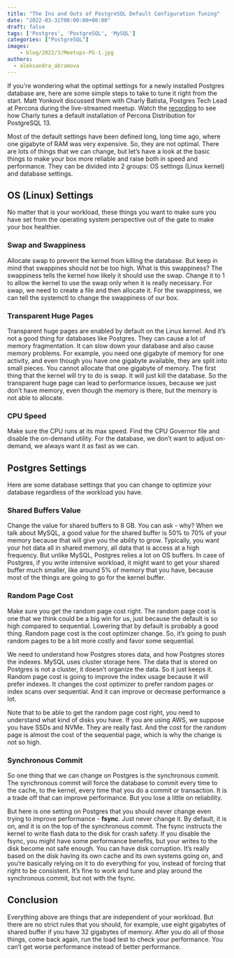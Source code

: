 ```yaml
---
title: "The Ins and Outs of PostgreSQL Default Configuration Tuning"
date: "2022-03-31T00:00:00+00:00"
draft: false
tags: ['Postgres', 'PostgreSQL', 'MySQL']
categories: ["PostgreSQL"]
images:
    - blog/2022/3/Meetups-PG-1.jpg
authors:
  - aleksandra_abramova
---
```


If you're wondering what the optimal settings for a newly installed Postgres database are, here are some simple steps to take to tune it right from the start. Matt Yonkovit discussed them with Charly Batista, Postgres Tech Lead at Percona during the live-streamed meetup. Watch the [recording](https://percona.community/events/percona-meetups/2022-01-27-percona-meetup-for-postgresql/) to see how Charly tunes a default installation of Percona Distribution for PostgreSQL 13.

Most of the default settings have been defined long, long time ago, where one gigabyte of RAM was very expensive. So, they are not optimal. There are lots of things that we can change, but let’s have a look at the basic things to make your box more reliable and raise both in speed and performance. They can be divided into 2 groups: OS settings (Linux kernel) and database settings.

## OS (Linux) Settings

No matter that is your workload, these things you want to make sure you have set from the operating system perspective out of the gate to make your box healthier.

### Swap and Swappiness

Allocate swap to prevent the kernel from killing the database. But keep in mind that swappines should not be too high. What is this swappiness? The swappiness tells the kernel how likely it should use the swap. Change it to 1 to allow the kernel to use the swap only when it is really necessary. 
For swap, we need to create a file and then allocate it. For the swappiness, we can tell the systemctl to change the swappiness of our box. 

### Transparent Huge Pages

Transparent huge pages are enabled by default on the Linux kernel.  And it’s not a good thing for databases like Postgres. They can cause a lot of memory fragmentation. It can slow down your database and also cause memory problems. For example, you need one gigabyte of memory for one activity, and even though you have one gigabyte available, they are split into small pieces. You cannot allocate that one gigabyte of memory. The first thing that the kernel will try to do is swap. It will just kill the database. So the transparent huge page can lead to performance issues, because we just don’t have memory, even though the memory is there, but the memory is not able to allocate.

### CPU Speed

Make sure the CPU runs at its max speed. Find the CPU Governor file and disable the on-demand utility. For the database, we don’t want to adjust on-demand, we always want it as fast as we can.

## Postgres Settings

Here are some database settings that you can change to optimize your database regardless of the workload you have.

### Shared Buffers Value

Change the value for shared buffers to 8 GB. You can ask - why? When we talk about MySQL, a good value for the shared buffer is 50% to 70% of your memory because that will give you the ability to grow. Typically, you want your hot data all in shared memory, all data that is access at a high frequency. But unlike MySQL, Postgres relies a lot on OS buffers. In case of Postgres, if you write intensive workload, it might want to get your shared buffer much smaller, like around 5% of memory that you have, because most of the things are going to go for the kernel buffer.

### Random Page Cost

Make sure you get the random page cost right. The random page cost is one that we think could be a big win for us, just because the default is so high compared to sequential. Lowering that by default is probably a good thing. Random page cost is the cost optimizer change. So, it’s going to push random pages to be a bit more costly and favor some sequential. 

We need to understand how Postgres stores data, and how Postgres stores the indexes. MySQL uses cluster storage here. The data that is stored on Postgres is not a cluster, it doesn’t organize the data. So it just keeps it. Random page cost is going to improve the index usage because it will prefer indexes. It changes the cost optimizer to prefer random pages or index scans over sequential. And it can improve or decrease performance a lot.

Note that to be able to get the random page cost right, you need to understand what kind of disks you have. If you are using AWS, we suppose you have SSDs and NVMe. They are really fast. And the cost for the random page is almost the cost of the sequential page, which is why the change is not so high. 

### Synchronous Commit

So one thing that we can change on Postgres is the synchronous commit. The synchronous commit will force the database to commit every time to the cache, to the kernel, every time that you do a commit or transaction. It is a trade off that can improve performance. But you lose a little on reliability. 

But here is one setting on Postgres that you should never change even trying to improve performance - **fsync**. Just never change it. By default, it is on, and it is on the top of the synchronous commit. The fsync instructs the kernel to write flash data to the disk for crash safety. If you disable the fsync, you might have some performance benefits, but your writes to the disk become not safe enough. You can have disk corruption. It’s really based on the disk having its own cache and its own systems going on, and you’re basically relying on it to do everything for you, instead of forcing that right to be consistent. It’s fine to work and tune and play around the synchronous commit, but not with the fsync.

## Conclusion

Everything above are things that are independent of your workload. But there are no strict rules that you should, for example, use eight gigabytes of shared buffer if you have 32 gigabytes of memory. After you do all of those things, come back again, run the load test to check your performance. You can’t get worse performance instead of better performance. 

